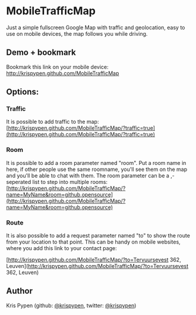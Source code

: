 MobileTrafficMap
===============

Just a simple fullscreen Google Map with traffic and geolocation, easy to use on mobile devices, the map follows you while driving.

## Demo + bookmark
Bookmark this link on your mobile device: http://krispypen.github.com/MobileTrafficMap

## Options:
### Traffic
It is possible to add traffic to the map:
[http://krispypen.github.com/MobileTrafficMap/?traffic=true](http://krispypen.github.com/MobileTrafficMap/?traffic=true)


### Room
It is possible to add a room parameter named "room". Put a room name in here, if other people use the same roomname, you'll see them on the map and you'll be able to chat with them. The room parameter can be a ,-seperated list to step into multiple rooms:
[http://krispypen.github.com/MobileTrafficMap/?name=MyName&room=github,opensource](http://krispypen.github.com/MobileTrafficMap/?name=MyName&room=github,opensource)

### Route
It is also possible to add a request parameter named "to" to show the route from your location to that point. This can be handy on mobile websites, where you add this link to your contact page:

[http://krispypen.github.com/MobileTrafficMap/?to=Tervuursevest 362, Leuven](http://krispypen.github.com/MobileTrafficMap/?to=Tervuursevest 362, Leuven)

## Author

Kris Pypen (github: [@krispypen](https://github.com/krispypen), twitter: [@krispypen](https://twitter.com/krispypen))
